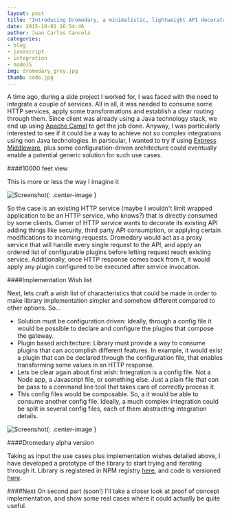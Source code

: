 ```yaml
---
layout: post
title: "Introducing Dromedary, a minimalistic, lightweight API decorator"
date: 2015-10-01 16:54:46
author: Juan Carlos Cancela
categories: 
- blog
- javascript
- integration
- nodeJS
img: dromedary_grey.jpg
thumb: code.jpg
---
```


A time ago, during a side project I worked for, I was faced with the need to integrate a couple of services. 
All in all, it was needed to consume some HTTP services, apply some transformations and establish a clear routing 
through them.
Since client was already using a Java technology stack, we end up using [Apache Camel](http://camel.apache.org/) to get 
the job done.
Anyway, I was particularly interested to see if it could be a way to achieve not so complex integrations using non Java 
technologies. In particular, I wanted to try if using [Express Middleware](http://expressjs.com/es/guide/using-middleware.html), plus some configuration-driven architecture could eventually 
enable a potential generic solution for such use cases.



####10000 feet view

This is more or less the way I imagine it

![Screenshot](https://dl.dropboxusercontent.com/u/3868882/juancancela.work.io/posts/2015-10-01-dromedary/dromedary.png){: .center-image }


So the case is an existing HTTP service (maybe I wouldn't limit wrapped application to be an HTTP service, who knows?) that is directly consumed by some clients.
Owner of HTTP service wants to decorate its existing API adding things like security, third party API consumption, or applying certain modifications to incoming requests.
Dromedary would act as a proxy service that will handle every single request to the API, and apply an ordered list of configurable plugins before letting request reach existing service.
Additionally, once HTTP response comes back from it, it would apply any plugin configured to be executed after service invocation.


####Implementation Wish list

Next, lets craft a wish list of characteristics that could be made in order to make library implementation simpler and somehow different compared to other options. So...

* Solution must be configuration driven: Ideally, through a config file it would be possible to declare and configure the plugins that compose the gateway.
* Plugin based architecture: Library must provide a way to consume plugins that can accomplish different features. In example, it would exist a plugin that can be declared through the configuration file, that enables transforming some values in an HTTP response. 
* Lets be clear again about first wish: Integration is a config file. Not a Node app, a Javascript file, or something else. Just a plain file that can be pass to a command line tool that takes care of correctly process it.
* This config files would be composable. So, a it would be able to consume another config file. Ideally, a much complex integration could be split in several config files, each of them abstracting integration details.



![Screenshot](https://dl.dropboxusercontent.com/u/3868882/juancancela.work.io/posts/2015-10-01-dromedary/dromedary-2.png){: .center-image }


####Dromedary alpha version

Taking as input the use cases plus implementation wishes detailed above, I have developed a prototype of the library to start trying and iterating through it. Library is registered in NPM registry [here](https://www.npmjs.com/package/dromedary), and code is versioned [here](https://github.com/randiantech/dromedary).


####Next
On second part (soon!) I'll take a closer look at proof of concept implementation, and show some real cases where it could actually be quite useful.
